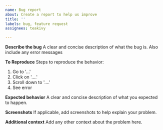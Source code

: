 ```yaml
---
name: Bug report
about: Create a report to help us improve
title: ''
labels: bug, feature request
assignees: teakivy

---
```


**Describe the bug**
A clear and concise description of what the bug is. Also include any error messages

**To Reproduce**
Steps to reproduce the behavior:
1. Go to '...'
2. Click on '....'
3. Scroll down to '....'
4. See error

**Expected behavior**
A clear and concise description of what you expected to happen.

**Screenshots**
If applicable, add screenshots to help explain your problem.

**Additional context**
Add any other context about the problem here.
